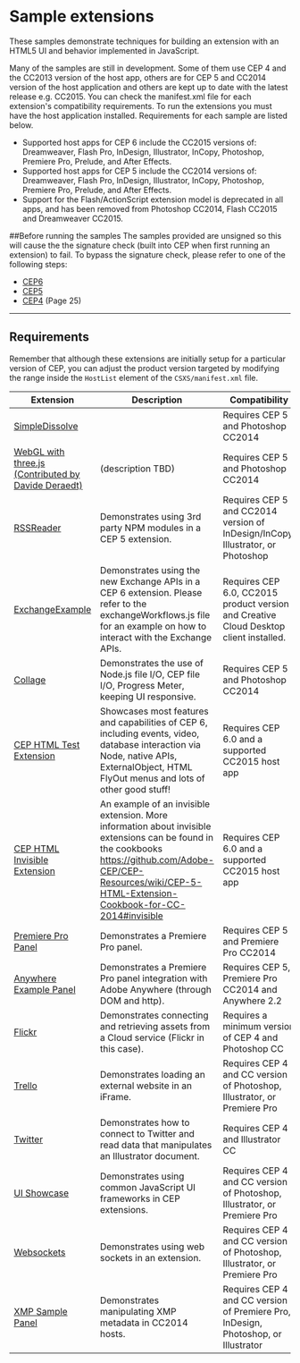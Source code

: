 Sample extensions
=======

These samples demonstrate techniques for building an extension with an HTML5 UI and behavior implemented in JavaScript. 

Many of the samples are still in development. Some of them use CEP 4 and the CC2013 version of the host app, others are for CEP 5 and CC2014 version of the host application and others are kept up to date with the latest release e.g. CC2015. You can check the manifest.xml file for each extension's compatibility requirements. To run the extensions you must have the host application installed. Requirements for each sample are listed below.

* Supported host apps for CEP 6 include the CC2015 versions of: Dreamweaver, Flash Pro, InDesign, Illustrator, InCopy, Photoshop, Premiere Pro, Prelude, and After Effects. 
* Supported host apps for CEP 5 include the CC2014 versions of: Dreamweaver, Flash Pro, InDesign, Illustrator, InCopy, Photoshop, Premiere Pro, Prelude, and After Effects. 
* Support for the Flash/ActionScript extension model is deprecated in all apps, and has been removed from Photoshop CC2014, Flash CC2015 and Dreamweaver CC2015.

##Before running the samples
The samples provided are unsigned so this will cause the the signature check (built into CEP when first running an extension) to fail. To bypass the signature check, please refer to one of the following steps:

* [CEP6](https://github.com/Adobe-CEP/CEP-Resources/wiki/CEP-6-HTML-Extension-Cookbook-for-CC-2015#development_debugging)
* [CEP5](https://github.com/Adobe-CEP/CEP-Resources/wiki/CEP-5-HTML-Extension-Cookbook-for-CC-2014#development_debugging) 
* [CEP4](https://a248.e.akamai.net/f/1953/8974/2h/wwwimages.adobe.com/www.adobe.com/content/dam/Adobe/en/devnet/cs-extension-builder/pdfs/CC_Extension_SDK.pdf) (Page 25) 

----
## Requirements

Remember that although these extensions are initially setup for a particular version of CEP, you can adjust the product version targeted by modifying the range inside the `HostList` element of the `CSXS/manifest.xml` file.

| Extension | Description | Compatibility |
| --- | ------ | --- |
| [SimpleDissolve](https://github.com/Adobe-CEP/Samples/tree/master/simpledissolve) | | Requires CEP 5 and Photoshop CC2014 |
| [WebGL with three.js (Contributed by Davide Deraedt)](https://github.com/Adobe-CEP/Samples/tree/master/webgl_threejs) | (description TBD) | Requires CEP 5 and Photoshop CC2014 |
| [RSSReader](https://github.com/Adobe-CEP/Samples/tree/master/RSSReader) | Demonstrates using 3rd party NPM modules in a CEP 5 extension. | Requires CEP 5 and CC2014 version of InDesign/InCopy, Illustrator, or Photoshop |
|[ExchangeExample](https://github.com/Adobe-CEP/Samples/tree/master/ExchangeExample) | Demonstrates using the new Exchange APIs in a CEP 6 extension. Please refer to the exchangeWorkflows.js file for an example on how to interact with the Exchange APIs. | Requires CEP 6.0, CC2015 product version and Creative Cloud Desktop client installed. |
| [Collage](https://github.com/Adobe-CEP/Samples/tree/master/Collage) | Demonstrates the use of Node.js file I/O, CEP file I/O, Progress Meter, keeping UI responsive. | Requires CEP 5 and Photoshop CC2014 |
| [CEP HTML Test Extension](https://github.com/Adobe-CEP/Samples/tree/master/CEP_HTML_Test_Extension) | Showcases most features and capabilities of CEP 6, including events, video, database interaction via Node, native APIs, ExternalObject, HTML FlyOut menus and lots of other good stuff! | Requires CEP 6.0 and a supported CC2015 host app |
| [CEP HTML Invisible Extension](https://github.com/Adobe-CEP/Samples/tree/master/CEP_HTML_Invisible_Extension) | An example of an invisible extension. More information about invisible extensions can be found in the cookbooks https://github.com/Adobe-CEP/CEP-Resources/wiki/CEP-5-HTML-Extension-Cookbook-for-CC-2014#invisible | Requires CEP 6.0 and a supported CC2015 host app |
| [Premiere Pro Panel](https://github.com/Adobe-CEP/Samples/tree/master/PProPanel) | Demonstrates a Premiere Pro panel. | Requires CEP 5 and Premiere Pro CC2014 |
| [Anywhere Example Panel](https://github.com/Adobe-CEP/Samples/tree/master/AnywhereExamplePanel) | Demonstrates a Premiere Pro panel integration with Adobe Anywhere (through DOM and http). | Requires CEP 5, Premiere Pro CC2014 and Anywhere 2.2 |
| [Flickr](https://github.com/Adobe-CEP/Samples/tree/master/Flickr) | Demonstrates connecting and retrieving assets from a Cloud service (Flickr in this case). | Requires a minimum version of CEP 4 and Photoshop CC |
| [Trello](https://github.com/Adobe-CEP/Samples/tree/master/Trello) | Demonstrates loading an external website in an iFrame. | Requires CEP 4 and CC version of Photoshop, Illustrator, or Premiere Pro |
| [Twitter](https://github.com/Adobe-CEP/Samples/tree/master/Twitter) | Demonstrates how to connect to Twitter and read data that manipulates an Illustrator document. | Requires CEP 4 and Illustrator CC |
| [UI Showcase](https://github.com/Adobe-CEP/Samples/tree/master/UI_Showcase) | Demonstrates using common JavaScript UI frameworks in CEP extensions. | Requires CEP 4 and CC version of Photoshop, Illustrator, or Premiere Pro |
| [Websockets](https://github.com/Adobe-CEP/Samples/tree/master/Websocket) | Demonstrates using web sockets in an extension. | Requires CEP 4 and CC version of Photoshop, Illustrator, or Premiere Pro |
| [XMP Sample Panel](https://github.com/Adobe-CEP/Samples/tree/master/XmpSamplePanel) | Demonstrates manipulating XMP metadata in CC2014 hosts. | Requires CEP 4 and CC version of Premiere Pro, InDesign, Photoshop, or Illustrator |
